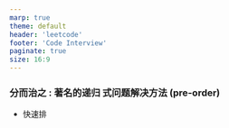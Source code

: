 ```yaml
---
marp: true
theme: default
header: 'leetcode'
footer: 'Code Interview'
paginate: true
size: 16:9
---
```

### 分而治之 : 著名的递归 式问题解决方法 (pre-order)
- 快速排